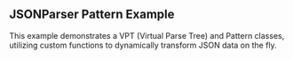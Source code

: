## JSONParser Pattern Example

This example demonstrates a VPT (Virtual Parse Tree) and Pattern classes, utilizing custom functions to dynamically transform JSON data on the fly.
